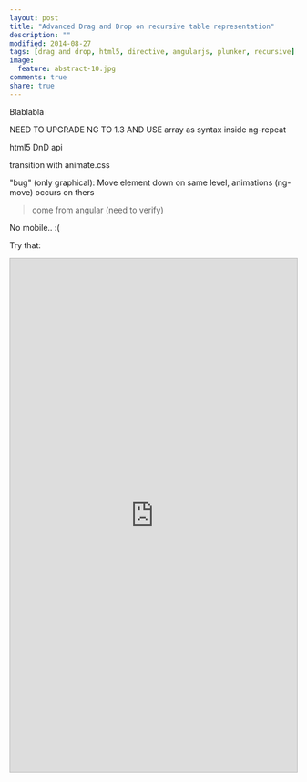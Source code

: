 ```yaml
---
layout: post
title: "Advanced Drag and Drop on recursive table representation"
description: ""
modified: 2014-08-27
tags: [drag and drop, html5, directive, angularjs, plunker, recursive]
image:
  feature: abstract-10.jpg
comments: true
share: true  
---
```


Blablabla

NEED TO UPGRADE NG TO 1.3 AND USE array as syntax inside ng-repeat

html5 DnD api

transition with animate.css

"bug" (only graphical):
Move element down on same level, animations (ng-move) occurs on thers
> come from angular (need to verify)

No mobile.. :(

Try that:

<iframe style="border: 1px solid #bbb;width: 100%; height: 900px" src="http://embed.plnkr.co/S1wCzx/?t=run" frameborder="0" allowfullscreen="allowfullscreen">Loading plunk...</iframe>
